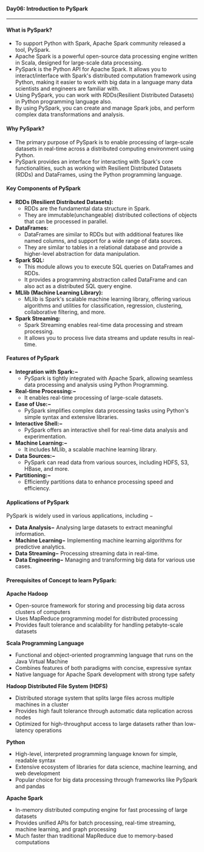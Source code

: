 #### Day06:  Introduction to PySpark
---

#### What is PySpark?
- To support Python with Spark, Apache Spark community released a tool, PySpark. 
- Apache Spark is a powerful open-source data processing engine written in Scala, designed for large-scale data processing.
- PySpark is the Python API for Apache Spark. It allows you to interact/interface with Spark's distributed computation framework using Python, making it easier to work with big data in a language many data scientists and engineers are familiar with. 
- Using PySpark, you can work with RDDs(Resilient Distributed Datasets) in Python programming language also.
- By using PySpark, you can create and manage Spark jobs, and perform complex data transformations and analysis.

#### Why PySpark?
- The primary purpose of PySpark is to enable processing of large-scale datasets in real-time across a distributed computing environment using Python.
- PySpark provides an interface for interacting with Spark's core functionalities, such as working with Resilient Distributed Datasets (RDDs) and DataFrames, using the Python programming language.

#### Key Components of PySpark

- **RDDs (Resilient Distributed Datasets):**
	- RDDs are the fundamental data structure in Spark. 
	- They are immutable(unchangeable) distributed collections of objects that can be processed in parallel.
- **DataFrames:** 
	- DataFrames are similar to RDDs but with additional features like named columns, and support for a wide range of data sources. 
	- They are similar to tables in a relational database and provide a higher-level abstraction for data manipulation.
- **Spark SQL:** 
	- This module allows you to execute SQL queries on DataFrames and RDDs.
	- It provides a programming abstraction called DataFrame and can also act as a distributed SQL query engine.
- **MLlib (Machine Learning Library):** 
	- MLlib is Spark's scalable machine learning library, offering various algorithms and utilities for classification, regression, clustering, collaborative filtering, and more.
- **Spark Streaming:** 
	- Spark Streaming enables real-time data processing and stream processing. 
	- It allows you to process live data streams and update results in real-time.

####  Features of PySpark

- **Integration with Spark:−** 
	- PySpark is tightly integrated with Apache Spark, allowing seamless data processing and analysis using Python Programming.
- **Real-time Processing:−** 
	- It enables real-time processing of large-scale datasets.
- **Ease of Use:−** 
	- PySpark simplifies complex data processing tasks using Python's simple syntax and extensive libraries.
- **Interactive Shell:−** 
	- PySpark offers an interactive shell for real-time data analysis and experimentation.
- **Machine Learning:−** 
	- It includes MLlib, a scalable machine learning library.
- **Data Sources:−** 
	- PySpark can read data from various sources, including HDFS, S3, HBase, and more.
- **Partitioning:−** 
	- Efficiently partitions data to enhance processing speed and efficiency.

#### Applications of PySpark

PySpark is widely used in various applications, including −

- **Data Analysis−** Analysing large datasets to extract meaningful information.
- **Machine Learning−** Implementing machine learning algorithms for predictive analytics.
- **Data Streaming−** Processing streaming data in real-time.
- **Data Engineering−** Managing and transforming big data for various use cases.

#### Prerequisites of Concept to learn PySpark:

**Apache Hadoop**
- Open-source framework for storing and processing big data across clusters of computers
- Uses MapReduce programming model for distributed processing
- Provides fault tolerance and scalability for handling petabyte-scale datasets

**Scala Programming Language**
- Functional and object-oriented programming language that runs on the Java Virtual Machine
- Combines features of both paradigms with concise, expressive syntax
- Native language for Apache Spark development with strong type safety

**Hadoop Distributed File System (HDFS)**
- Distributed storage system that splits large files across multiple machines in a cluster
- Provides high fault tolerance through automatic data replication across nodes
- Optimized for high-throughput access to large datasets rather than low-latency operations

**Python**
- High-level, interpreted programming language known for simple, readable syntax
- Extensive ecosystem of libraries for data science, machine learning, and web development
- Popular choice for big data processing through frameworks like PySpark and pandas

**Apache Spark**
- In-memory distributed computing engine for fast processing of large datasets
- Provides unified APIs for batch processing, real-time streaming, machine learning, and graph processing
- Much faster than traditional MapReduce due to memory-based computations